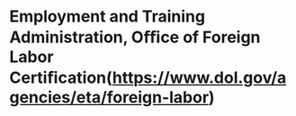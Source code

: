 # Employment and Training Administration, Oﬃce of Foreign Labor Certiﬁcation(https://www.dol.gov/agencies/eta/foreign-labor)